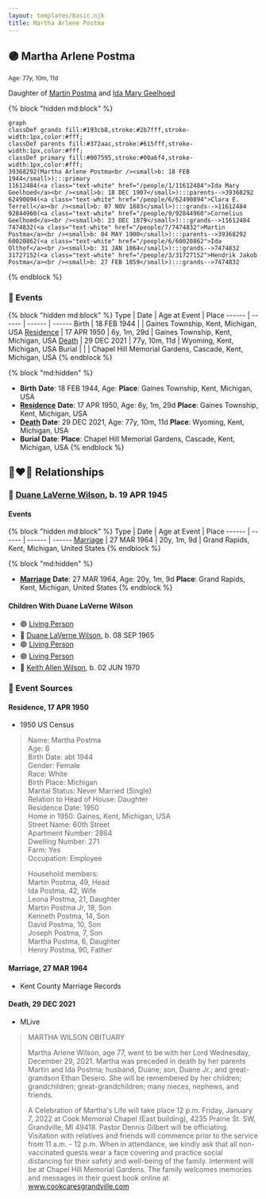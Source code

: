 ```yaml
---
layout: templates/basic.njk
title: Martha Arlene Postma
---
```

## 🟣 Martha Arlene Postma
<small>Age: 77y, 10m, 11d</small>

Daughter of [Martin Postma](/people/7/7474832) and [Ida Mary Geelhoed](/people/1/11612484)

{% block "hidden md:block" %}
```mermaid
graph
classDef grands fill:#193cb8,stroke:#2b7fff,stroke-width:1px,color:#fff;
classDef parents fill:#372aac,stroke:#615fff,stroke-width:1px,color:#fff;
classDef primary fill:#007595,stroke:#00a6f4,stroke-width:1px,color:#fff;
39368292(Martha Arlene Postma<br /><small>b: 18 FEB 1944</small>):::primary
11612484(<a class="text-white" href="/people/1/11612484">Ida Mary Geelhoed</a><br /><small>b: 18 DEC 1907</small>):::parents-->39368292
62490094(<a class="text-white" href="/people/6/62490094">Clara E. Terrell</a><br /><small>b: 07 NOV 1883</small>):::grands-->11612484
92844960(<a class="text-white" href="/people/9/92844960">Cornelius Geelhoed</a><br /><small>b: 23 DEC 1879</small>):::grands-->11612484
7474832(<a class="text-white" href="/people/7/7474832">Martin Postma</a><br /><small>b: 04 MAY 1900</small>):::parents-->39368292
60020862(<a class="text-white" href="/people/6/60020862">Ida Olthof</a><br /><small>b: 31 JAN 1864</small>):::grands-->7474832
31727152(<a class="text-white" href="/people/3/31727152">Hendrik Jakob Postma</a><br /><small>b: 27 FEB 1859</small>):::grands-->7474832
```
{% endblock %}

### 📆 Events

{% block "hidden md:block" %}
Type | Date | Age at Event | Place
------ | ------ | ------ | ------
Birth | 18 FEB 1944 |  | Gaines Township, Kent, Michigan, USA
[Residence](#event-event-0) | 17 APR 1950 | 6y, 1m, 29d | Gaines Township, Kent, Michigan, USA
[Death](#event-event-5) | 29 DEC 2021 | 77y, 10m, 11d | Wyoming, Kent, Michigan, USA
Burial |  |  | Chapel Hill Memorial Gardens, Cascade, Kent, Michigan, USA
{% endblock %}

{% block "md:hidden" %}
- **Birth**
**Date**: 18 FEB 1944, Age:
**Place**: Gaines Township, Kent, Michigan, USA
- **[Residence](#event-event-0)**
**Date**: 17 APR 1950, Age: 6y, 1m, 29d
**Place**: Gaines Township, Kent, Michigan, USA
- **[Death](#event-event-5)**
**Date**: 29 DEC 2021, Age: 77y, 10m, 11d
**Place**: Wyoming, Kent, Michigan, USA
- **Burial**
**Date**:
**Place**: Chapel Hill Memorial Gardens, Cascade, Kent, Michigan, USA
{% endblock %}

## 👩‍❤️‍👨 Relationships

### 🔵 [Duane LaVerne Wilson](/people/6/61086158), b. 19 APR 1945

#### Events

{% block "hidden md:block" %}
Type | Date | Age at Event | Place
------ | ------ | ------ | ------
[Marriage](#event-family-0-event-0) | 27 MAR 1964 | 20y, 1m, 9d | Grand Rapids, Kent, Michigan, United States
{% endblock %}

{% block "md:hidden" %}
- **[Marriage](#event-family-0-event-0)**
**Date**: 27 MAR 1964, Age: 20y, 1m, 9d
**Place**: Grand Rapids, Kent, Michigan, United States
{% endblock %}

#### Children With Duane LaVerne Wilson
* 🟣 [Living Person](/people/9/92555368)
* 🔵 [Duane LaVerne Wilson](/people/2/26268040), b. 08 SEP 1965
* 🟣 [Living Person](/people/4/47560746)
* 🟣 [Living Person](/people/4/46067436)
* 🔵 [Keith Allen Wilson](/people/3/37910144), b. 02 JUN 1970
### 📰 Event Sources

#### <a id="event-event-0"></a> Residence, 17 APR 1950
* 1950 US Census
>   
  > Name: Martha Postma  
  > Age: 6  
  > Birth Date: abt 1944  
  > Gender: Female  
  > Race: White  
  > Birth Place: Michigan  
  > Marital Status: Never Married (Single)  
  > Relation to Head of House: Daughter  
  > Residence Date: 1950  
  > Home in 1950: Gaines, Kent, Michigan, USA  
  > Street Name: 60th Street  
  > Apartment Number: 2864  
  > Dwelling Number: 271  
  > Farm: Yes  
  > Occupation: Employee  
  >   
  > Household members:  
  > Martin Postma, 49, Head  
  > Ida Postma, 42, Wife  
  > Leona Postma, 21, Daughter  
  > Martin Postma Jr, 18, Son  
  > Kenneth Postma, 14, Son  
  > David Postma, 10, Son  
  > Joseph Postma, 7, Son  
  > Martha Postma, 6, Daughter  
  > Henry Postma, 90, Father  
  >

#### <a id="event-family-0-event-0"></a> Marriage, 27 MAR 1964
* Kent County Marriage Records

#### <a id="event-event-5"></a> Death, 29 DEC 2021
* MLive
>   
  > MARTHA WILSON OBITUARY  
  >   
  > Martha Arlene Wilson, age 77, went to be with her Lord Wednesday, December 29, 2021. Martha was preceded in death by her parents Martin and Ida Postma; husband, Duane; son, Duane Jr.; and great-grandson Ethan Desero. She will be remembered by her children; grandchildren; great-grandchildren; many nieces, nephews, and friends.  
  >   
  > A Celebration of Martha's Life will take place 12 p.m. Friday, January 7, 2022 at Cook Memorial Chapel (East building), 4235 Prairie St. SW, Grandville, MI 49418. Pastor Dennis Gilbert will be officiating. Visitation with relatives and friends will commence prior to the service from 11 a.m. - 12 p.m. When in attendance, we kindly ask that all non-vaccinated guests wear a face covering and practice social distancing for their safety and well-being of the family. Interment will be at Chapel Hill Memorial Gardens. The family welcomes memories and messages in their guest book online at www.cookcaresgrandville.com
